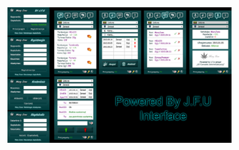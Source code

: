 <img src = 'https://github.com/Suirdna/MZ-MaryZone/blob/master/design_template/design1.png?raw=true'/>
